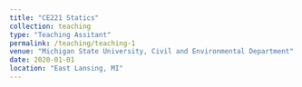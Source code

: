 ```yaml
---
title: "CE221 Statics"
collection: teaching
type: "Teaching Assitant"
permalink: /teaching/teaching-1
venue: "Michigan State University, Civil and Environmental Department"
date: 2020-01-01
location: "East Lansing, MI"
---
```

